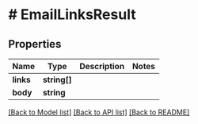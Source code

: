 # # EmailLinksResult

## Properties

Name | Type | Description | Notes
------------ | ------------- | ------------- | -------------
**links** | **string[]** |  | 
**body** | **string** |  | 

[[Back to Model list]](../../README#documentation-for-models) [[Back to API list]](../../README#documentation-for-api-endpoints) [[Back to README]](../../README)



